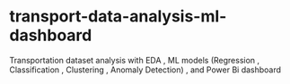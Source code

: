 # transport-data-analysis-ml-dashboard
Transportation dataset analysis with EDA , ML models (Regression , Classification , Clustering , Anomaly Detection) , and Power Bi dashboard

